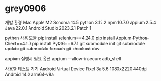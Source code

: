 # grey0906

개발 환경
Mac Apple M2 Sonoma 14.5
python 3.12.2
npm 10.7.0
appium 2.5.4
Java 22.0.1
Android Studio 2023.2.1 Patch 1

python 사용 모듈
pip install selenium==4.24.0
pip install Appium-Python-Client==4.1.0
pip install PyQt6==6.7.1
git submodule init
git submodule update
git submodule foreach git checkout dev

appium 실행시 필요 옵션
appium --allow-insecure adb_shell

사용한 테스트 기기
Android Virtual Device
Pixel 3a 5.6 1080x2220 440dpi
Android 14.0 arm64-v8a